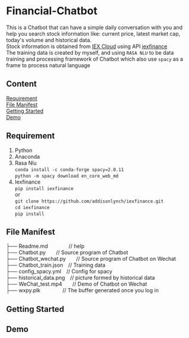 # Financial-Chatbot
This is a Chatbot that can have a simple daily conversation with you and help you search stock information like: current price, latest market cap, today's volume and historical data.<br>
Stock information is obtained from [IEX Cloud](https://iexcloud.io/) using API [iexfinance](https://addisonlynch.github.io/iexfinance/devel/)<br>
The training data is created by myself, and using `RASA NLU` to be data training and processing framework of Chatbot which also use `spacy` as a frame to process natural language<br>
## Content
[Requirement](#requirement)<br>
[File Manifest](#-file-manifest)<br>
[Getting Started](#-getting-started)<br>
[Demo](#-demo)<br>

## Requirement
1. Python<br>
2. Anaconda<br>
3. Rasa Nlu<br>`conda install -c conda-forge spacy=2.0.11`<br>`python -m spacy download en_core_web_md`<br>
4. Iexfinance<br>`pip install iexfinance`<br>or<br>`git clone https://github.com/addisonlynch/iexfinance.git`<br>
`cd iexfinance`<br>
`pip install`<br>

## File Manifest
├── Readme.md&emsp;&emsp;&emsp;&emsp;// help<br>
├── Chatbot.py&emsp;&emsp;// Source program of Chatbot<br>
├── Chatbot_wechat.py&emsp;&emsp;// Source program of Chatbot on Wechat<br>
├── Chatbot_train.json&emsp;// Training data<br>
├── config_spacy.yml&emsp;// Config for spacy<br>
├── historical_data.png&emsp;// picture formed by historical data<br>
├── WeChat_test.mp4&emsp;&emsp;// Demo of Chatbot on Wechat<br>
├── wxpy.plk &emsp;&emsp;&emsp;&emsp;// The buffer generated once you log in<br>

## Getting Started

## Demo

